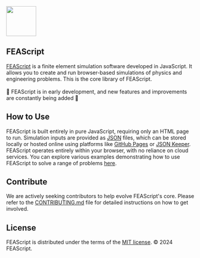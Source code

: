 <img src="https://feascript.github.io/FEAScript-website/images/FEAScriptLogo.png" width="80">

## FEAScript

<a href="https://feascript.com/" target="_blank">FEAScript</a> is a finite element simulation software developed in JavaScript. It allows you to create and run browser-based simulations of physics and engineering problems. This is the core library of FEAScript.
<br>
</br>
🚧 FEAScript is in early development, and new features and improvements are constantly being added 🚧

## How to Use

FEAScript is built entirely in pure JavaScript, requiring only an HTML page to run. Simulation inputs are provided as <a href="https://www.w3schools.com/js/js_json_intro.asp" target="_blank">JSON</a> files, which can be stored locally or hosted online using platforms like <a href="https://pages.github.com/" target="_blank">GitHub Pages</a> or <a href="https://www.jsonkeeper.com/" target="_blank">JSON Keeper</a>. FEAScript operates entirely within your browser, with no reliance on cloud services. You can explore various examples demonstrating how to use FEAScript to solve a range of problems <a href="https://github.com/FEAScript/FEAScript/tree/main/examples" target="_blank">here</a>.

## Contribute

We are actively seeking contributors to help evolve FEAScript's core. Please refer to the <a href="./CONTRIBUTING.md" target="_blank">CONTRIBUTING.md</a> file for detailed instructions on how to get involved.

## License

FEAScript is distributed under the terms of the <a href="https://github.com/FEAScript/FEAScript/blob/main/LICENSE" target="_blank">MIT license</a>. &#169; 2024 FEAScript.

